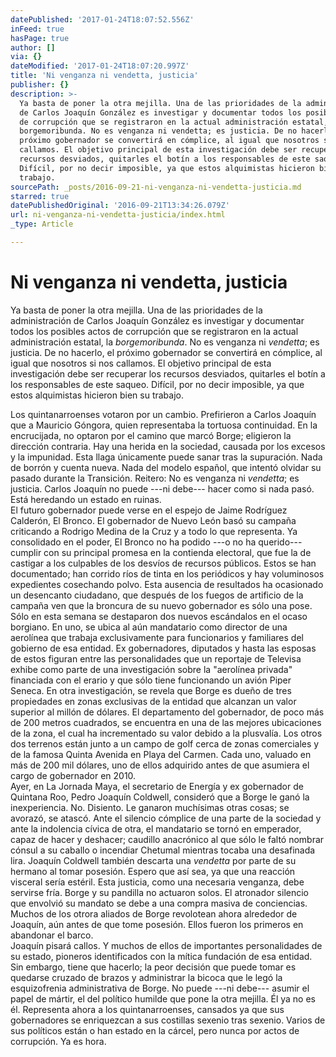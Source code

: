 ```yaml
---
datePublished: '2017-01-24T18:07:52.556Z'
inFeed: true
hasPage: true
author: []
via: {}
dateModified: '2017-01-24T18:07:20.997Z'
title: 'Ni venganza ni vendetta, justicia'
publisher: {}
description: >-
  Ya basta de poner la otra mejilla. Una de las prioridades de la administración
  de Carlos Joaquín González es investigar y documentar todos los posibles actos
  de corrupción que se registraron en la actual administración estatal, la
  borgemoribunda. No es venganza ni vendetta; es justicia. De no hacerlo, el
  próximo gobernador se convertirá en cómplice, al igual que nosotros si nos
  callamos. El objetivo principal de esta investigación debe ser recuperar los
  recursos desviados, quitarles el botín a los responsables de este saqueo.
  Difícil, por no decir imposible, ya que estos alquimistas hicieron bien su
  trabajo.
sourcePath: _posts/2016-09-21-ni-venganza-ni-vendetta-justicia.md
starred: true
datePublishedOriginal: '2016-09-21T13:34:26.079Z'
url: ni-venganza-ni-vendetta-justicia/index.html
_type: Article

---
```

# Ni venganza ni vendetta, justicia

Ya basta de poner la otra mejilla. Una de las prioridades de la administración de Carlos Joaquín González es investigar y documentar todos los posibles actos de corrupción que se registraron en la actual administración estatal, la _borgemoribunda_. No es venganza ni _vendetta_; es justicia. De no hacerlo, el próximo gobernador se convertirá en cómplice, al igual que nosotros si nos callamos. El objetivo principal de esta investigación debe ser recuperar los recursos desviados, quitarles el botín a los responsables de este saqueo. Difícil, por no decir imposible, ya que estos alquimistas hicieron bien su trabajo.

Los quintanarroenses votaron por un cambio. Prefirieron a Carlos Joaquín que a Mauricio Góngora, quien representaba la tortuosa continuidad. En la encrucijada, no optaron por el camino que marcó Borge; eligieron la dirección contraria. Hay una herida en la sociedad, causada por los excesos y la impunidad. Esta llaga únicamente puede sanar tras la supuración. Nada de borrón y cuenta nueva. Nada del modelo español, que intentó olvidar su pasado durante la Transición. Reitero: No es venganza ni _vendetta_; es justicia. Carlos Joaquín no puede ---ni debe--- hacer como si nada pasó. Está heredando un estado en ruinas.  
El futuro gobernador puede verse en el espejo de Jaime Rodríguez Calderón, El Bronco. El gobernador de Nuevo León basó su campaña criticando a Rodrigo Medina de la Cruz y a todo lo que representa. Ya consolidado en el poder, El Bronco no ha podido ---o no ha querido--- cumplir con su principal promesa en la contienda electoral, que fue la de castigar a los culpables de los desvíos de recursos públicos. Estos se han documentado; han corrido ríos de tinta en los periódicos y hay voluminosos expedientes cosechando polvo. Esta ausencia de resultados ha ocasionado un desencanto ciudadano, que después de los fuegos de artificio de la campaña ven que la broncura de su nuevo gobernador es sólo una pose.  
Sólo en esta semana se destaparon dos nuevos escándalos en el ocaso borgiano. En uno, se ubica al aún mandatario como director de una aerolínea que trabaja exclusivamente para funcionarios y familiares del gobierno de esa entidad. Ex gobernadores, diputados y hasta las esposas de estos figuran entre las personalidades que un reportaje de Televisa exhibe como parte de una investigación sobre la "aerolínea privada" financiada con el erario y que sólo tiene funcionando un avión Piper Seneca. En otra investigación, se revela que Borge es dueño de tres propiedades en zonas exclusivas de la entidad que alcanzan un valor superior al millón de dólares. El departamento del gobernador, de poco más de 200 metros cuadrados, se encuentra en una de las mejores ubicaciones de la zona, el cual ha incrementado su valor debido a la plusvalía. Los otros dos terrenos están junto a un campo de golf cerca de zonas comerciales y de la famosa Quinta Avenida en Playa del Carmen. Cada uno, valuado en más de 200 mil dólares, uno de ellos adquirido antes de que asumiera el cargo de gobernador en 2010\.  
Ayer, en La Jornada Maya, el secretario de Energía y ex gobernador de Quintana Roo, Pedro Joaquín Coldwell, consideró que a Borge le ganó la inexperiencia. No. Disiento. Le ganaron muchísimas otras cosas; se avorazó, se atascó. Ante el silencio cómplice de una parte de la sociedad y ante la indolencia cívica de otra, el mandatario se tornó en emperador, capaz de hacer y deshacer; caudillo anacrónico al que sólo le faltó nombrar cónsul a su caballo o incendiar Chetumal mientras tocaba una desafinada lira. Joaquín Coldwell también descarta una _vendetta_ por parte de su hermano al tomar posesión. Espero que así sea, ya que una reacción visceral sería estéril. Esta justicia, como una necesaria venganza, debe servirse fría. Borge y su pandilla no actuaron solos. El atronador silencio que envolvió su mandato se debe a una compra masiva de conciencias. Muchos de los otrora aliados de Borge revolotean ahora alrededor de Joaquín, aún antes de que tome posesión. Ellos fueron los primeros en abandonar el barco.   
Joaquín pisará callos. Y muchos de ellos de importantes personalidades de su estado, pioneros identificados con la mítica fundación de esa entidad. Sin embargo, tiene que hacerlo; la peor decisión que puede tomar es quedarse cruzado de brazos y administrar la bicoca que le legó la esquizofrenia administrativa de Borge. No puede ---ni debe--- asumir el papel de mártir, el del político humilde que pone la otra mejilla. Él ya no es él. Representa ahora a los quintanarroenses, cansados ya que sus gobernadores se enriquezcan a sus costillas sexenio tras sexenio. Varios de sus políticos están o han estado en la cárcel, pero nunca por actos de corrupción. Ya es hora.